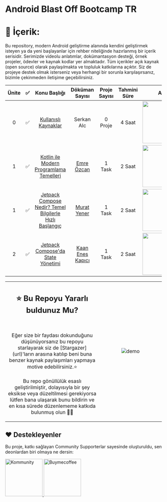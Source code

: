 # Android Blast Off Bootcamp TR

# 📝 İçerik:

Bu repository, modern Android geliştirme alanında kendini geliştirmek isteyen ya da yeni başlayanlar için rehber niteliğinde hazırlanmış bir içerik serisidir. Serimizde videolu anlatımlar, dokümantasyon desteği, örnek projeler, ödevler ve kaynak kodlar yer almaktadır. Tüm içerikler açık kaynak (open source) olarak paylaşılmakta ve topluluk katkılarına açıktır. Siz de projeye destek olmak isterseniz veya herhangi bir sorunla karşılaşırsanız, bizimle çekinmeden iletişime geçebilirsiniz.



|Ünite|✅  |          Konu Başlığı          | Döküman Sayısı  | Proje Sayısı | Tahmini Süre |Alan |
|:---:|:-----|:------------------------------:|:-----------------:|:--------------:|:--------------:|:-------------:|
|0|✅     | [Kullanışlı Kaynaklar](https://github.com/Developer-MultiGroup/Android-Blast-Off/tree/main/Part%2000%20%7C%20Kaynak%C3%A7a)       |Serkan Alc                |0 Proje              | 4 Saat             | <img src="https://developers.google.com/profile/badges/events/io/2022/android/3-build/badge.svg" width="135em"/> 
|1|✅     | [Kotlin ile Modern Programlama Temelleri](https://github.com/Developer-MultiGroup/Android-Blast-Off/tree/main/Part%2001%20%7C%20Kotlin%20ile%20Modern%20Programlama%20Temelleri%20)       |[Emre Özcan](https://www.linkedin.com/in/emre-%C3%B6zcan-6aa582193/)               |1 Task              | 2 Saat             | <img src="https://github.com/user-attachments/assets/aa472f1d-8132-436c-b3ad-b5ee132fb510" width="135em"/>
|1|✅     | [Jetpack Compose Nedir? Temel Bilgilerle Hızlı Başlangıç](https://github.com/Developer-MultiGroup/Android-Blast-Off/tree/main/Part%2002%20%7C%20Jetpack%20Compose%20Nedir%3F%20Temel%20Bilgilerle%20H%C4%B1zl%C4%B1%20Ba%C5%9Flang%C4%B1%C3%A7)       |[Murat Yener ](https://www.linkedin.com/in/muratyener/)              |1 Task              | 2 Saat             | <img src="https://github.com/user-attachments/assets/cad73ab3-1c48-4249-9cb1-70be8b6c82e9" width="135em"/>  
|2|✅     | [Jetpack Compose'da State Yönetimi](https://github.com/Developer-MultiGroup/Android-Blast-Off/tree/main/Part%2003%20%7C%20Jetpack%20Compose'da%20State%20Y%C3%B6netimi)       |[Kaan Enes Kapıcı ](https://www.linkedin.com/in/kaaneneskpc/)              |1 Task              | 2 Saat             | <img src="https://github.com/user-attachments/assets/6ade1a76-94b0-4497-8b4a-a16c23847264" width="135em"/>

<table>
  <tr>
    <td style="width:60%; vertical-align:middle; text-align:center;">
      <h2>⭐️ Bu Repoyu Yararlı buldunuz Mu?</h2>
      <br>
      <p>
        Eğer size bir faydası dokunduğunu düşünüyorsanız bu repoyu starlayarak siz de [Stargazer](url)'ların arasına katılıp beni buna benzer kaynak paylaşımları yapmaya motive edebilirsiniz.⭐ <br>
<br>
Bu repo gönüllülük esaslı geliştirilmiştir, dolayısıyla bir şey eksikse veya düzeltilmesi gerekiyorsa lütfen bana ulaşarak bunu bildirin ve en kısa sürede düzenlememe katkıda bulunmuş olun 👍🏻      </p>
    </td>
    <td style="width:40%; text-align:center;">
      <img src="https://media.giphy.com/media/fWpU2nQmUKvRct4c1u/giphy.gif" alt="demo" style="max-width:100%;">
    </td>
  </tr>
</table>

## ❤️ Destekleyenler

Bu proje, katkı sağlayan Community Supporterlar sayesinde oluşturuldu, sen deonlardan biri olmaya ne dersin:

<a href="https://kommunity.com/devmultigroup/events/android-blast-off-jetpack-compose-bootcamp-18857d79" target="_blank">
  <img src="https://github.com/user-attachments/assets/dc6ba407-ac5f-4df9-9f66-e39105c7b1d0" width="120" alt="Kommunity">
</a>
<a href="https://buymeacoffee.com/multigroup" target="_blank">
  <img src="https://github.com/user-attachments/assets/6a228983-c855-4828-803a-10058f0e3fd7" width="120" alt="Buymecoffee">
</a>
